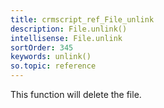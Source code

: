 ```yaml
---
title: crmscript_ref_File_unlink
description: File.unlink()
intellisense: File.unlink
sortOrder: 345
keywords: unlink()
so.topic: reference
---
```


This function will delete the file.


